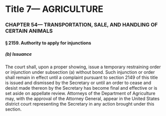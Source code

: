 
# Title 7— AGRICULTURE
### CHAPTER 54— TRANSPORTATION, SALE, AND HANDLING OF CERTAIN ANIMALS
#### § 2159. Authority to apply for injunctions
##### (b) Issuance

The court shall, upon a proper showing, issue a temporary restraining order or injunction under subsection (a) without bond. Such injunction or order shall remain in effect until a complaint pursuant to section 2149 of this title is issued and dismissed by the Secretary or until an order to cease and desist made thereon by the Secretary has become final and effective or is set aside on appellate review. Attorneys of the Department of Agriculture may, with the approval of the Attorney General, appear in the United States district court representing the Secretary in any action brought under this section.
